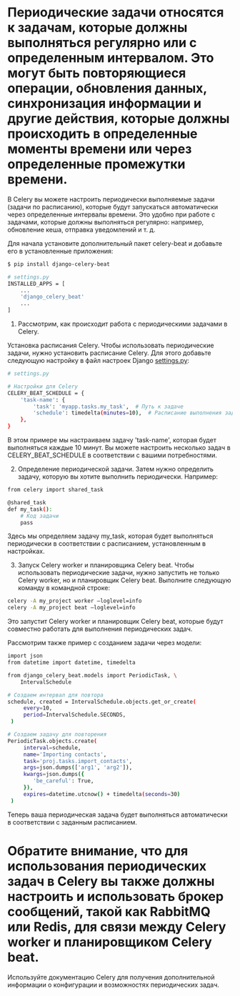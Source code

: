 # Периодические задачи относятся к задачам, которые должны выполняться регулярно или с определенным интервалом. Это могут быть повторяющиеся операции, обновления данных, синхронизация информации и другие действия, которые должны происходить в определенные моменты времени или через определенные промежутки времени.

В Celery вы можете настроить периодически выполняемые задачи (задачи по расписанию), которые будут запускаться автоматически через определенные интервалы времени. Это удобно при работе с задачами, которые должны выполняться регулярно: например, обновление кеша, отправка уведомлений и т. д.

Для начала установите дополнительный пакет celery-beat и добавьте его в установленные приложения:

```sh
$ pip install django-celery-beat
```

```sh
# settings.py
INSTALLED_APPS = [
    ...
    'django_celery_beat'
    ...
]
```

1. Рассмотрим, как происходит работа с периодическими задачами в Celery.

 Установка расписания Celery.
Чтобы использовать периодические задачи, нужно установить расписание Celery. Для этого добавьте следующую настройку в файл настроек Django 
[settings.py]():
```sh
# settings.py

# Настройки для Celery
CELERY_BEAT_SCHEDULE = {
    'task-name': {
        'task': 'myapp.tasks.my_task',  # Путь к задаче
        'schedule': timedelta(minutes=10),  # Расписание выполнения задачи (например, каждые 10 минут)
    },
}
```
В этом примере мы настраиваем задачу 'task-name', которая будет выполняться каждые 10 минут. Вы можете настроить несколько задач в 
CELERY_BEAT_SCHEDULE в соответствии с вашими потребностями.

2. Определение периодической задачи.
Затем нужно определить задачу, которую вы хотите выполнить периодически. Например:
```sh
from celery import shared_task

@shared_task
def my_task():
    # Код задачи
    pass
```
Здесь мы определяем задачу my_task, которая будет выполняться периодически в соответствии с расписанием, установленным в настройках.

3. Запуск Celery worker и планировщика Celery beat.
Чтобы использовать периодические задачи, нужно запустить не только Celery worker, но и планировщик Celery beat. Выполните следующую команду в командной строке:

```sh
celery -A my_project worker —loglevel=info
celery -A my_project beat —loglevel=info
```
Это запустит Celery worker и планировщик Celery beat, которые будут совместно работать для выполнения периодических задач.

Рассмотрим также пример с созданием задачи через модели:
```sh
import json
from datetime import datetime, timedelta

from django_celery_beat.models import PeriodicTask, \
    IntervalSchedule

# Создаем интервал для повтора 
schedule, created = IntervalSchedule.objects.get_or_create(
     every=10,
     period=IntervalSchedule.SECONDS,
 )

# Создаем задачу для повторения
PeriodicTask.objects.create(
     interval=schedule,
     name='Importing contacts',
     task='proj.tasks.import_contacts',
     args=json.dumps(['arg1', 'arg2']),
     kwargs=json.dumps({
        'be_careful': True,
     }),
     expires=datetime.utcnow() + timedelta(seconds=30)
 )
```

Теперь ваша периодическая задача будет выполняться автоматически в соответствии с заданным расписанием.

# Обратите внимание, что для использования периодических задач в Celery вы также должны настроить и использовать брокер сообщений, такой как RabbitMQ или Redis, для связи между Celery worker и планировщиком Celery beat.

Используйте документацию Celery для получения дополнительной информации о конфигурации и возможностях периодических задач.
